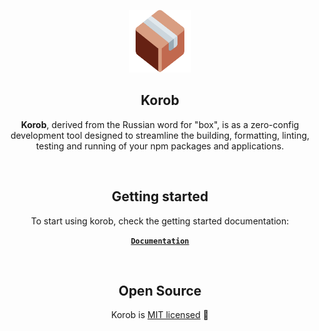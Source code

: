 <p align="center">
  <img alt="korob" src="public/korob.svg" width="100" />
</p>
<div align="center">
  <strong>
    <h2 align="center">Korob</h2>
  </strong>
  <p align="center">
    <strong>Korob</strong>, derived from the Russian word for "box", is as a zero-config development tool designed to streamline the building, formatting, linting, testing and running of your npm packages and applications.
  </p>
</div>
<br>
<div align="center">
  <strong>
    <h2 align="center">Getting started</h2>
  </strong>
  <p align="center">
    To start using korob, check the getting started documentation:
  </p>
  <p align="center">
    <strong>
      <code>&nbsp;<a href="https://korob.domin.pro/">Documentation</a>&nbsp;</code>
    </strong>
  </p>
</div>
<br>
<div align="center">
  <strong>
    <h2 align="center">Open Source</h2>
  </strong>
  <p align="center">
    Korob is <a href="https://choosealicense.com/licenses/mit/">MIT licensed</a> 💖
  </p>
</div>
